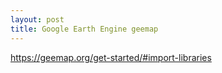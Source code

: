 ```yaml
---
layout: post
title: Google Earth Engine geemap
---
```


<https://geemap.org/get-started/#import-libraries>



